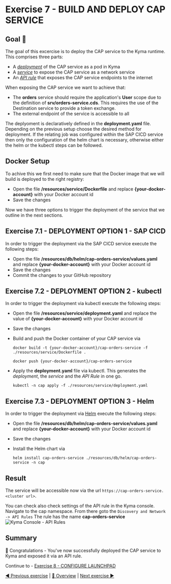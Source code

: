 # Exercise 7 - BUILD AND DEPLOY CAP SERVICE

## Goal 🎯

The goal of this excercise is to deploy the CAP service to the Kyma runtime. This comprises three parts:

- A [_deployment_](https://kubernetes.io/docs/concepts/workloads/controllers/deployment/) of the CAP service as a pod in Kyma
- A [_service_](https://kubernetes.io/docs/concepts/services-networking/service/) to expose the CAP service as a network service
- An [_API rule_](https://kyma-project.io/docs/kyma/latest/05-technical-reference/00-custom-resources/apix-01-apirule) that exposes the CAP service endpoints to the internet

When exposing the CAP service we want to achieve that:

- The **orders** service should require the application's **User** scope due to the definition of **srv/orders-service.cds**. This requires the use of the Destination service to provide a token exchange.
- The external endpoint of the service is accessible to all

The deplyoment is declaratively defined in the **deployment.yaml** file. Depending on the previous setup choose the desired method for deployment. If the relating job was configured within the SAP CICD service then only the configuration of the helm chart is necessary, otherwise either the helm or the kubectl steps can be followed.

## Docker Setup

To achive this we first need to make sure that the Docker image that we will build is deployed to the right registry:

- Open the file **/resources/service/Dockerfile** and replace **{your-docker-account}** with your Docker account id
- Save the changes

Now we have three options to trigger the deployment of the service that we outline in the next sections.

## Exercise 7.1 - DEPLOYMENT OPTION 1 - SAP CICD

In order to trigger the deployment via the SAP CICD service execute the following steps:

- Open the file **/resources/db/helm/cap-orders-service/values.yaml** and replace **{your-docker-account}** with your Docker account id
- Save the changes
- Commit the changes to your GitHub repository

## Exercise 7.2 - DEPLOYMENT OPTION 2 - kubectl

In order to trigger the deployment via kubectl execute the following steps:

- Open the file **/resources/service/deployment.yaml** and replace the value of **{your-docker-account}** with your Docker account id
- Save the changes
- Build and push the Docker container of your CAP service via

  ```shell
  docker build -t {your-docker-account}/cap-orders-service -f ./resources/service/Dockerfile .

  docker push {your-docker-account}/cap-orders-service
  ```

- Apply the **deployment.yaml** file via kubectl. This generates the _deployment_, the _service_ and the _API Rule_ in one go.

  ```shell
  kubectl -n cap apply -f ./resources/service/deployment.yaml
  ```

## Exercise 7.3 - DEPLOYMENT OPTION 3 - Helm

In order to trigger the deployment via [Helm](https://helm.sh/) execute the following steps:

- Open the file **/resources/db/helm/cap-orders-service/values.yaml** and replace **{your-docker-account}** with your Docker account id
- Save the changes
- Install the Helm chart via

  ```shell
  helm install cap-orders-service ./resources/db/helm/cap-orders-service -n cap
  ```

## Result

The service will be accessible now via the url `https://cap-orders-service.<cluster url>`.

You can check also check settings of the API rule in the Kyma console. Navigate to the cap namespace. From there goto the `Discovery and Network -> API Rules` The rule has the name **cap-orders-service**
![Kyma Console - API Rules](/exercises/ex7/images/kymaconsole_apirules.png)

## Summary

🎉 Congratulations - You've now successfully deployed the CAP service to Kyma and exposed it via an API rule.

Continue to - [Exercise 8 - CONFIGURE LAUNCHPAD](../ex8/README.md)

[◀ Previous exercise](../ex6/README.md) | [🔼 Overview](../../README.md) | [Next exercise ▶](../ex8/README.md)
